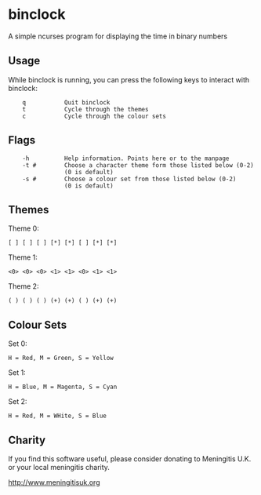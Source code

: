 # binclock

A simple ncurses program for displaying the time in binary numbers

## Usage
While binclock is running, you can press the following keys to interact with binclock:
```
    q           Quit binclock
    t           Cycle through the themes
    c           Cycle through the colour sets
```

## Flags
```
    -h          Help information. Points here or to the manpage
    -t #        Choose a character theme form those listed below (0-2)
                (0 is default)
    -s #        Choose a colour set from those listed below (0-2)
                (0 is default)
```

## Themes
Theme 0:
```
[ ] [ ] [ ] [*] [*] [ ] [*] [*] 
```

Theme 1:
```
<0> <0> <0> <1> <1> <0> <1> <1> 
```

Theme 2:
```
( ) ( ) ( ) (+) (+) ( ) (+) (+) 
```

## Colour Sets
Set 0:
```
H = Red, M = Green, S = Yellow
```

Set 1:
```
H = Blue, M = Magenta, S = Cyan
```

Set 2:
```
H = Red, M = WHite, S = Blue
```

## Charity
If you find this software useful, please consider donating to Meningitis
U.K. or your local meningitis charity.

http://www.meningitisuk.org
